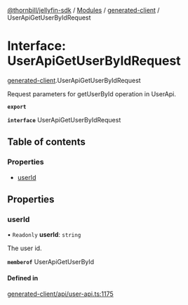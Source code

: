 [@thornbill/jellyfin-sdk](../README.md) / [Modules](../modules.md) / [generated-client](../modules/generated_client.md) / UserApiGetUserByIdRequest

# Interface: UserApiGetUserByIdRequest

[generated-client](../modules/generated_client.md).UserApiGetUserByIdRequest

Request parameters for getUserById operation in UserApi.

**`export`**

**`interface`** UserApiGetUserByIdRequest

## Table of contents

### Properties

- [userId](generated_client.UserApiGetUserByIdRequest.md#userid)

## Properties

### userId

• `Readonly` **userId**: `string`

The user id.

**`memberof`** UserApiGetUserById

#### Defined in

[generated-client/api/user-api.ts:1175](https://github.com/thornbill/jellyfin-sdk-typescript/blob/b5d0506/src/generated-client/api/user-api.ts#L1175)
